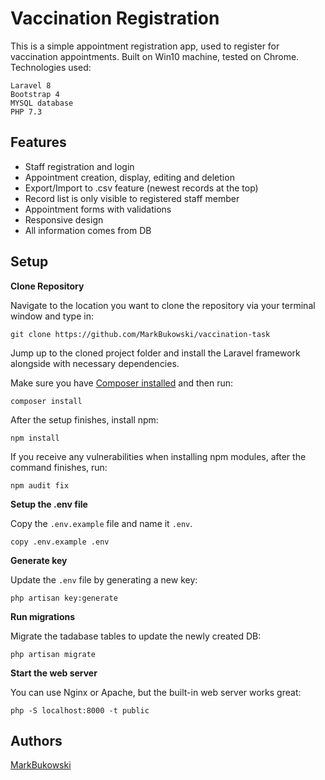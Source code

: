 Vaccination Registration
=================================

This is a simple appointment registration app, used to register for vaccination appointments. Built on Win10 machine, tested on Chrome. Technologies used:
```
Laravel 8
Bootstrap 4
MYSQL database
PHP 7.3
```

## Features

* Staff registration and login
* Appointment creation, display, editing and deletion
* Export/Import to .csv feature (newest records at the top)
* Record list is only visible to registered staff member
* Appointment forms with validations
* Responsive design
* All information comes from DB


## Setup

**Clone Repository**

Navigate to the location you want to clone the repository via your terminal window and type in:

```
git clone https://github.com/MarkBukowski/vaccination-task
```

Jump up to the cloned project folder and install the Laravel framework alongside with necessary dependencies.

Make sure you have [Composer installed](https://getcomposer.org/download/)
and then run:

```
composer install
```
After the setup finishes, install npm:

```
npm install
```

If you receive any vulnerabilities when installing npm modules, after the command finishes, run:

```
npm audit fix
```

**Setup the .env file**

Copy the `.env.example` file and name it `.env`.

```
copy .env.example .env
```

**Generate key**

Update the `.env` file by generating a new key:

```
php artisan key:generate
```

**Run migrations**

Migrate the tadabase tables to update the newly created DB:

```
php artisan migrate
```

**Start the web server**

You can use Nginx or Apache, but the built-in web server works great:

```
php -S localhost:8000 -t public
```

## Authors
[MarkBukowski](https://github.com/MarkBukowski)
